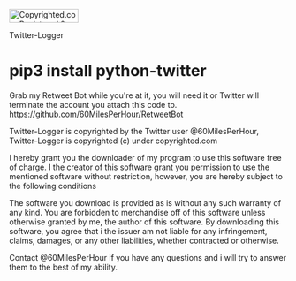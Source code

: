 <a class="copyrighted-badge" title="Copyrighted.com Registered &amp; Protected" target="_blank" href="https://www.copyrighted.com/work/SDN9EdkW1uqttNJe"><img alt="Copyrighted.com Registered &amp; Protected" border="0" width="125" height="25" srcset="https://static.copyrighted.com/badges/125x25/05_2_2x.png 2x" src="https://static.copyrighted.com/badges/125x25/05_2.png" /></a>

Twitter-Logger

# pip3 install python-twitter

Grab my Retweet Bot while you're at it, you will need it or Twitter will terminate the account you attach this code to.
https://github.com/60MilesPerHour/RetweetBot

Twitter-Logger is copyrighted by the Twitter user @60MilesPerHour, Twitter-Logger is copyrighted (c) under copyrighted.com

I hereby grant you the downloader of my program to use this software free of charge. I the creator of this software grant you permission to use the mentioned software without restriction, however, you are hereby subject to the following conditions

The software you download is provided as is without any such warranty of any kind. 
You are forbidden to merchandise off of this software unless otherwise granted by me, the author of this software.
By downloading this software, you agree that i the issuer am not liable for any infringement, claims, damages, or any other liabilities, whether contracted or otherwise.

Contact @60MilesPerHour if you have any questions and i will try to answer them to the best of my ability.

